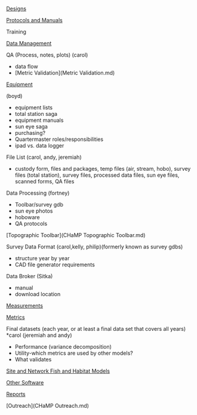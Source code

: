 

[Designs](Designs.md)

[Protocols and Manuals](ProtocolMainPage.md)

Training

[Data Management](DataManagement.md)

QA (Process, notes, plots) (carol)

- data flow
- [Metric Validation](Metric Validation.md)

[Equipment](Equipment.md)

(boyd)

- equipment lists 
- total station saga
- equipment manuals
- sun eye saga
- purchasing?
- Quartermaster roles/responsibilities
- ipad vs. data logger

File List (carol, andy, jeremiah)

- custody form, files and packages, temp files (air, stream, hobo), survey files (total station), survey files, processed data files, sun eye files, scanned forms, QA files

Data Processing (fortney)

- Toolbar/survey gdb
- sun eye photos
- hoboware
- QA protocols

[Topographic Toolbar](CHaMP Topographic Toolbar.md)

Survey Data Format (carol,kelly, philip)(formerly known as survey gdbs)

- structure year by year
- CAD file generator requirements

Data Broker (Sitka)

- manual
- download location

[Measurements](MeasurementsMainPage.md)

[Metrics](MetricsMainPage.md) 

Final datasets (each year, or at least a final data set that covers all years)
*carol (jeremiah and andy)

- Performance (variance decomposition)
- Utility-which metrics are used by other models? 
- What validates

[Site and Network Fish and Habitat Models](Models.md)

[Other Software](OtherSoftware.md)

[Reports](ReportsMain.md) 

[Outreach](CHaMP Outreach.md)


